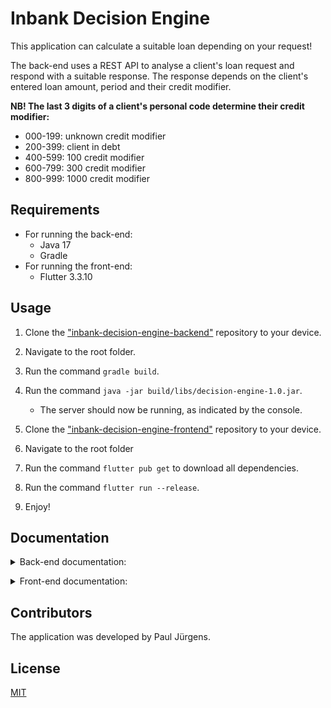 # Inbank Decision Engine

This application can calculate a suitable loan depending on your request!

The back-end uses a REST API to analyse a client's loan request and respond with a suitable response. The response depends on the client's entered loan amount, period and their credit modifier.

**NB! The last 3 digits of a client's personal code determine their credit modifier:**
* 000-199: unknown credit modifier
* 200-399: client in debt
* 400-599: 100 credit modifier
* 600-799: 300 credit modifier
* 800-999: 1000 credit modifier

## Requirements

* For running the back-end:
  * Java 17
  * Gradle
* For running the front-end:
  * Flutter 3.3.10

## Usage

1. Clone the ["inbank-decision-engine-backend"](https://github.com/pauljurgens11/inbank-decision-engine-backend) repository to your device.
2. Navigate to the root folder.
3. Run the command ```gradle build```.
4. Run the command ```java -jar build/libs/decision-engine-1.0.jar```. 
   * The server should now be running, as indicated by the console.


5. Clone the ["inbank-decision-engine-frontend"](https://github.com/pauljurgens11/inbank-decision-engine-frontend) repository to your device.
6. Navigate to the root folder
7. Run the command ```flutter pub get``` to download all dependencies.
8. Run the command ```flutter run --release```.
9. Enjoy!


## Documentation

<details>
  <summary>Back-end documentation:</summary>

#### Technologies used:
 * Java 17
 * Spring

#### API
The application has a POST endpoint ```/api/engine```.

Request example:
```json
{
  "personalCode": "99999999999",
  "loanAmount": "3000",
  "loanPeriod": "60"
}
```

Requests made to this endpoint should contain these JSON fields:
* personalcode - string, 11 digits (the client's personal code)
* loanamount - string, amount that the client wants to loan (EUR)
* loanperiod - string, period that the client wants the loan to be in (months)

Response example:
```json
{
  "response": true,
  "loanAmount": "3000",
  "loanPeriod": "60",
  "message": "Success! We can offer you this loan:"
}
```

Responses by the server contain these JSON fields:
* response - boolean, indicates whether a suitable loan could be found
* loanamount - string, amount that the service can loan to the client (EUR)
* loanperiod - string, period that the service can offer to the client (months)
* message - string, message giving info about the response and potential errors

If the client can not apply for a loan for any reason, then info about the reason can be found in the "message" field of the response. The response always has a status code of 200.

#### Project structure
* Project can be executed by running ```DecisionEngineApplication.java```.
* All API related logic, including the response and request classes, can be found in the "api" directory.
* Business logic can be found in the "service" directory.
  * ```DecisionEngine.java``` receives the request parameters and sends back a response.
  * ```LoanCalculator.java``` is where calculating the client's credit score happens.

</details>
<p></p>
<details>
  <summary>Front-end documentation:</summary>

#### Technologies used:
* Flutter 3.3.10

#### Project structure
* Project can be executed by running ```main.dart```.
* All separate screens can be found in the "pages" directory.
* The API request is sent and received in the ```loan_page_form.dart``` file.

</details>

## Contributors

The application was developed by Paul Jürgens.

## License

[MIT](https://choosealicense.com/licenses/mit/)